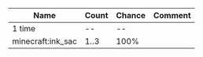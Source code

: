 | Name              | Count | Chance | Comment |
| ----------------- | ----- | ------ | ------- |
| 1 time            |    -- |     -- |         |
| minecraft:ink_sac |  1..3 |   100% |         |